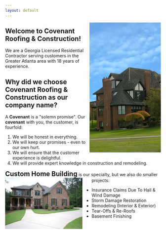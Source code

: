 ```yaml
---
layout: default
---
```



<img src="res/house_banner.jpg" style="float:right">

## Welcome to Covenant Roofing & Construction!
We are a Georgia Licensed Residential Contractor serving customers in the Greater Atlanta area with 18 years of experience.


## Why did we choose Covenant Roofing & Construction as our company name?
A **Covenant** is a "solemn promise". Our **covenant** with you, the customer, is fourfold:


1. We will be honest in everything.
2. We will keep our promises - even to our own hurt.
3. We will ensure that the customer experience is delightful.
4. We will provide expert knowledge in construction and remodeling.


<h2 style="display: inline">Custom Home Building</h2> is our specialty, but we also do smaller projects:

<img src="res/house_front.jpg" style="float:left; margin-right: 30px">

- Insurance Claims Due To Hail & Wind Damage
- Storm Damage Restoration
- Remodeling (Interior & Exterior)
- Tear-Offs & Re-Roofs
- Basement Finishing

